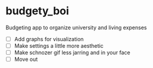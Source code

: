 # budgety_boi

 Budgeting app to organize university and living expenses
 - [ ] Add graphs for visualization
 - [ ] Make settings a little more aesthetic
 - [ ] Make schnozer gif less jarring and in your face
 - [ ] Move out 
